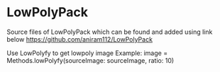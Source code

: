 # LowPolyPack

Source files of LowPolyPack
which can be found and added using link below
https://github.com/aniram112/LowPolyPack




Use LowPolyfy to get lowpoly image
Example:
image = Methods.lowPolyfy(sourceImage: sourceImage, ratio: 10)
